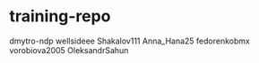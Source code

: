 # training-repo
dmytro-ndp 
wellsideee 
Shakalov111 
Anna_Hana25
fedorenkobmx
vorobiova2005
OleksandrSahun